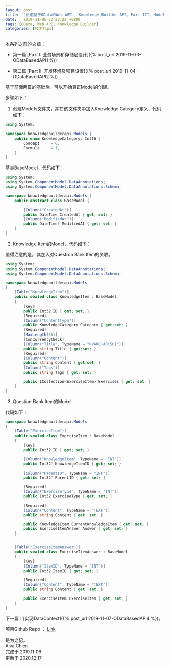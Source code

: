 ```yaml
---
layout: post
title:  "创建基于OData的Web API - Knowledge Builder API, Part III, Model类"
date:   2019-11-06 22:22:22 +0800
tags: [OData, Web API, Knowledge Builder]
categories: [技术Tips]
---
```


本系列之前的文章：

- 第一篇 [Part I:  业务场景和存储层设计]({% post_url 2019-11-03-ODataBasedAPI1 %}) 

- 第二篇 [Part II:  开发环境及项目设置]({% post_url 2019-11-04-ODataBasedAPI2 %}) 


基于前面两篇的基础后，可以开始真正Model的创建。


步骤如下：

1. 创建Models文件夹，并在该文件夹中加入Knowledge Category定义，代码如下：

```C#
using System;

namespace knowledgebuilderapi.Models {
    public enum KnowledgeCategory: Int16 {
        Concept     = 0,
        Formula     = 1,
    }
}
```


基类BaseModel，代码如下：

```C#
using System;
using System.ComponentModel.DataAnnotations;
using System.ComponentModel.DataAnnotations.Schema;

namespace knowledgebuilderapi.Models {
    public abstract class BaseModel {

        [Column("CreatedAt")]
        public DateTime CreatedAt { get; set; }
        [Column("ModifiedAt")]
        public DateTime? ModifiedAt { get; set; }
    }
}
```

2. Knowledge Item的Model，代码如下：

值得注意的是，其加入对Question Bank Item的关联。

```C#
using System;
using System.ComponentModel.DataAnnotations;
using System.ComponentModel.DataAnnotations.Schema;

namespace knowledgebuilderapi.Models
{
    [Table("KnowledgeItem")]
    public sealed class KnowledgeItem : BaseModel
    {
        [Key]
        public Int32 ID { get; set; }
        [Required]
        [Column("ContentType")]
        public KnowledgeCategory Category { get;set; }
        [Required]
        [MaxLength(50)]
        [ConcurrencyCheck]
        [Column("Title", TypeName = "NVARCHAR(50)")]
        public string Title { get;set; }
        [Required]
        [Column("Content")]
        public string Content { get;set; }
        [Column("Tags")]
        public string Tags { get; set; }

        public ICollection<ExerciseItem> Exercises { get; set; }
    }
}
```

3. Question Bank Item的Model

代码如下：

```C#
namespace knowledgebuilderapi.Models
{
    [Table("ExerciseItem")]
    public sealed class ExerciseItem : BaseModel
    {
        [Key]
        public Int32 ID { get; set; }

        [Column("KnowledgeItem", TypeName = "INT")]
        public Int32? KnowledgeItemID { get; set; }

        [Column("ParentID", TypeName = "INT")]
        public Int32? ParentID { get; set; }

        [Required]
        [Column("ExerciseType", TypeName = "INT")]
        public Int32 ExerciseType { get; set; }

        [Required]
        [Column("Content", TypeName = "TEXT")]
        public string Content { get; set; }

        public KnowledgeItem CurrentKnowledgeItem { get; set; }
        public ExerciseItemAnswer Answer { get; set; }
    }


    [Table("ExerciseItemAnswer")]
    public sealed class ExerciseItemAnswer : BaseModel
    {
        [Key]
        [Column("ItemID", TypeName = "INT")]
        public Int32 ItemID { get; set; }

        [Required]
        [Column("Content", TypeName = "TEXT")]
        public string Content { get; set; }

        public ExerciseItem ExerciseItem { get; set; }
    }
}
```

下一篇：[实现DataContext]({% post_url 2019-11-07-ODataBasedAPI4 %})。


项目Github Repo ： [Link](https://github.com/alvachien/knowledgebuilderapi)


是为之记。   
Alva Chien   
完成于 2019.11.06   
更新于 2020.12.17   

